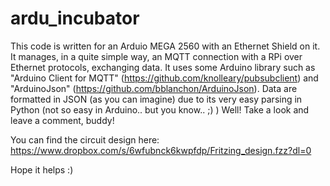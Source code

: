 # ardu_incubator
This code is written for an Arduio MEGA 2560 with an Ethernet Shield on it.
It manages, in a quite simple way, an MQTT connection with a RPi over Ethernet protocols, exchanging data. It uses some Arduino library such as "Arduino Client for MQTT" (https://github.com/knolleary/pubsubclient) and "ArduinoJson" (https://github.com/bblanchon/ArduinoJson). Data are formatted in JSON (as you can imagine) due to its very easy parsing in Python (not so easy in Arduino.. but you know.. ;) ) 
Well! Take a look and leave a comment, buddy!

You can find the circuit design here:
https://www.dropbox.com/s/6wfubnck6kwpfdp/Fritzing_design.fzz?dl=0

Hope it helps :)
